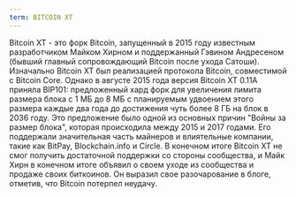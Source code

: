 ```yaml
---
term: BITCOIN XT
---
```


Bitcoin XT - это форк Bitcoin, запущенный в 2015 году известным разработчиком Майком Хирном и поддержанный Гэвином Андресеном (бывший главный сопровождающий Bitcoin после ухода Сатоши). Изначально Bitcoin XT был реализацией протокола Bitcoin, совместимой с Bitcoin Core. Однако в августе 2015 года версия Bitcoin XT 0.11A приняла BIP101: предложенный хард форк для увеличения лимита размера блока с 1 МБ до 8 МБ с планируемым удвоением этого размера каждые два года до достижения чуть более 8 ГБ на блок в 2036 году. Это предложение было одной из основных причин "Войны за размер блока", которая происходила между 2015 и 2017 годами. Его поддержали значительная часть майнеров и влиятельные компании, такие как BitPay, Blockchain.info и Circle. В конечном итоге Bitcoin XT не смог получить достаточной поддержки со стороны сообщества, и Майк Хирн в конечном итоге объявил о своем уходе из сообщества и продаже своих биткоинов. Он выразил свое разочарование в блоге, отметив, что Bitcoin потерпел неудачу.